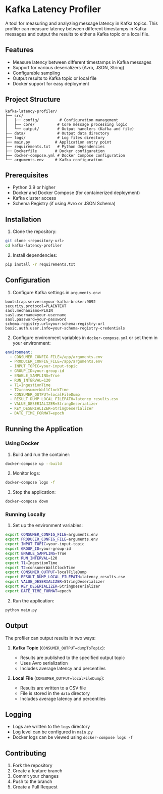 # Kafka Latency Profiler

A tool for measuring and analyzing message latency in Kafka topics. This profiler can measure latency between different timestamps in Kafka messages and output the results to either a Kafka topic or a local file.

## Features

- Measure latency between different timestamps in Kafka messages
- Support for various deserializers (Avro, JSON, String)
- Configurable sampling
- Output results to Kafka topic or local file
- Docker support for easy deployment

## Project Structure

```
kafka-latency-profiler/
├── src/
│   ├── config/         # Configuration management
│   ├── core/          # Core message processing logic
│   └── output/        # Output handlers (Kafka and file)
├── data/              # Output data directory
├── logs/              # Log files directory
├── main.py           # Application entry point
├── requirements.txt   # Python dependencies
├── Dockerfile        # Docker configuration
├── docker-compose.yml # Docker Compose configuration
└── arguments.env     # Kafka configuration
```

## Prerequisites

- Python 3.9 or higher
- Docker and Docker Compose (for containerized deployment)
- Kafka cluster access
- Schema Registry (if using Avro or JSON Schema)

## Installation

1. Clone the repository:
```bash
git clone <repository-url>
cd kafka-latency-profiler
```

2. Install dependencies:
```bash
pip install -r requirements.txt
```

## Configuration

1. Configure Kafka settings in `arguments.env`:
```
bootstrap.servers=your-kafka-broker:9092
security.protocol=PLAINTEXT
sasl.mechanisms=PLAIN
sasl.username=your-username
sasl.password=your-password
schema.registry.url=your-schema-registry-url
basic.auth.user.info=your-schema-registry-credentials
```

2. Configure environment variables in `docker-compose.yml` or set them in your environment:
```yaml
environment:
  - CONSUMER_CONFIG_FILE=/app/arguments.env
  - PRODUCER_CONFIG_FILE=/app/arguments.env
  - INPUT_TOPIC=your-input-topic
  - GROUP_ID=your-group-id
  - ENABLE_SAMPLING=True
  - RUN_INTERVAL=120
  - T1=IngestionTime
  - T2=consumerWallClockTime
  - CONSUMER_OUTPUT=localFileDump
  - RESULT_DUMP_LOCAL_FILEPATH=latency_results.csv
  - VALUE_DESERIALIZER=StringDeserializer
  - KEY_DESERIALIZER=StringDeserializer
  - DATE_TIME_FORMAT=epoch
```

## Running the Application

### Using Docker

1. Build and run the container:
```bash
docker-compose up --build
```

2. Monitor logs:
```bash
docker-compose logs -f
```

3. Stop the application:
```bash
docker-compose down
```

### Running Locally

1. Set up the environment variables:
```bash
export CONSUMER_CONFIG_FILE=arguments.env
export PRODUCER_CONFIG_FILE=arguments.env
export INPUT_TOPIC=your-input-topic
export GROUP_ID=your-group-id
export ENABLE_SAMPLING=True
export RUN_INTERVAL=120
export T1=IngestionTime
export T2=consumerWallClockTime
export CONSUMER_OUTPUT=localFileDump
export RESULT_DUMP_LOCAL_FILEPATH=latency_results.csv
export VALUE_DESERIALIZER=StringDeserializer
export KEY_DESERIALIZER=StringDeserializer
export DATE_TIME_FORMAT=epoch
```

2. Run the application:
```bash
python main.py
```

## Output

The profiler can output results in two ways:

1. **Kafka Topic** (`CONSUMER_OUTPUT=dumpToTopic`):
   - Results are published to the specified output topic
   - Uses Avro serialization
   - Includes average latency and percentiles

2. **Local File** (`CONSUMER_OUTPUT=localFileDump`):
   - Results are written to a CSV file
   - File is stored in the `data` directory
   - Includes average latency and percentiles

## Logging

- Logs are written to the `logs` directory
- Log level can be configured in `main.py`
- Docker logs can be viewed using `docker-compose logs -f`

## Contributing

1. Fork the repository
2. Create a feature branch
3. Commit your changes
4. Push to the branch
5. Create a Pull Request
